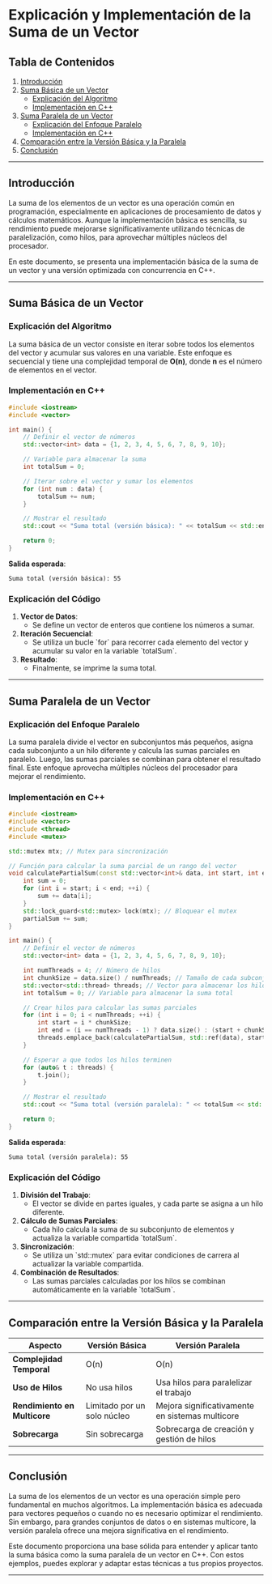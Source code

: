 # **Explicación y Implementación de la Suma de un Vector**

## **Tabla de Contenidos**
1. [Introducción](#introducción)
2. [Suma Básica de un Vector](#suma-básica-de-un-vector)
   - [Explicación del Algoritmo](#explicación-del-algoritmo)
   - [Implementación en C++](#implementación-en-c)
3. [Suma Paralela de un Vector](#suma-paralela-de-un-vector)
   - [Explicación del Enfoque Paralelo](#explicación-del-enfoque-paralelo)
   - [Implementación en C++](#implementación-en-c-1)
4. [Comparación entre la Versión Básica y la Paralela](#comparación-entre-la-versión-básica-y-la-paralela)
5. [Conclusión](#conclusión)

---

## **Introducción**

La suma de los elementos de un vector es una operación común en programación, especialmente en aplicaciones de procesamiento de datos y cálculos matemáticos. Aunque la implementación básica es sencilla, su rendimiento puede mejorarse significativamente utilizando técnicas de paralelización, como hilos, para aprovechar múltiples núcleos del procesador.

En este documento, se presenta una implementación básica de la suma de un vector y una versión optimizada con concurrencia en C++.

---

## **Suma Básica de un Vector**

### **Explicación del Algoritmo**

La suma básica de un vector consiste en iterar sobre todos los elementos del vector y acumular sus valores en una variable. Este enfoque es secuencial y tiene una complejidad temporal de **O(n)**, donde **n** es el número de elementos en el vector.

### **Implementación en C++**

```cpp
#include <iostream>
#include <vector>

int main() {
    // Definir el vector de números
    std::vector<int> data = {1, 2, 3, 4, 5, 6, 7, 8, 9, 10};

    // Variable para almacenar la suma
    int totalSum = 0;

    // Iterar sobre el vector y sumar los elementos
    for (int num : data) {
        totalSum += num;
    }

    // Mostrar el resultado
    std::cout << "Suma total (versión básica): " << totalSum << std::endl;

    return 0;
}
```

**Salida esperada**:
```
Suma total (versión básica): 55
```

### **Explicación del Código**

1. **Vector de Datos**:
   - Se define un vector de enteros que contiene los números a sumar.
2. **Iteración Secuencial**:
   - Se utiliza un bucle \`for\` para recorrer cada elemento del vector y acumular su valor en la variable \`totalSum\`.
3. **Resultado**:
   - Finalmente, se imprime la suma total.

---

## **Suma Paralela de un Vector**

### **Explicación del Enfoque Paralelo**

La suma paralela divide el vector en subconjuntos más pequeños, asigna cada subconjunto a un hilo diferente y calcula las sumas parciales en paralelo. Luego, las sumas parciales se combinan para obtener el resultado final. Este enfoque aprovecha múltiples núcleos del procesador para mejorar el rendimiento.

### **Implementación en C++**

```cpp
#include <iostream>
#include <vector>
#include <thread>
#include <mutex>

std::mutex mtx; // Mutex para sincronización

// Función para calcular la suma parcial de un rango del vector
void calculatePartialSum(const std::vector<int>& data, int start, int end, int& partialSum) {
    int sum = 0;
    for (int i = start; i < end; ++i) {
        sum += data[i];
    }
    std::lock_guard<std::mutex> lock(mtx); // Bloquear el mutex
    partialSum += sum;
}

int main() {
    // Definir el vector de números
    std::vector<int> data = {1, 2, 3, 4, 5, 6, 7, 8, 9, 10};

    int numThreads = 4; // Número de hilos
    int chunkSize = data.size() / numThreads; // Tamaño de cada subconjunto
    std::vector<std::thread> threads; // Vector para almacenar los hilos
    int totalSum = 0; // Variable para almacenar la suma total

    // Crear hilos para calcular las sumas parciales
    for (int i = 0; i < numThreads; ++i) {
        int start = i * chunkSize;
        int end = (i == numThreads - 1) ? data.size() : (start + chunkSize);
        threads.emplace_back(calculatePartialSum, std::ref(data), start, end, std::ref(totalSum));
    }

    // Esperar a que todos los hilos terminen
    for (auto& t : threads) {
        t.join();
    }

    // Mostrar el resultado
    std::cout << "Suma total (versión paralela): " << totalSum << std::endl;

    return 0;
}
```

**Salida esperada**:
```
Suma total (versión paralela): 55
```

### **Explicación del Código**

1. **División del Trabajo**:
   - El vector se divide en partes iguales, y cada parte se asigna a un hilo diferente.
2. **Cálculo de Sumas Parciales**:
   - Cada hilo calcula la suma de su subconjunto de elementos y actualiza la variable compartida \`totalSum\`.
3. **Sincronización**:
   - Se utiliza un \`std::mutex\` para evitar condiciones de carrera al actualizar la variable compartida.
4. **Combinación de Resultados**:
   - Las sumas parciales calculadas por los hilos se combinan automáticamente en la variable \`totalSum\`.

---

## **Comparación entre la Versión Básica y la Paralela**

| **Aspecto**               | **Versión Básica**                          | **Versión Paralela**                     |
|---------------------------|---------------------------------------------|--------------------------------------------|
| **Complejidad Temporal**  | O(n)                                       | O(n)                                    |
| **Uso de Hilos**          | No usa hilos                              | Usa hilos para paralelizar el trabajo     |
| **Rendimiento en Multicore** | Limitado por un solo núcleo               | Mejora significativamente en sistemas multicore |
| **Sobrecarga**            | Sin sobrecarga                            | Sobrecarga de creación y gestión de hilos |

---

## **Conclusión**

La suma de los elementos de un vector es una operación simple pero fundamental en muchos algoritmos. La implementación básica es adecuada para vectores pequeños o cuando no es necesario optimizar el rendimiento. Sin embargo, para grandes conjuntos de datos o en sistemas multicore, la versión paralela ofrece una mejora significativa en el rendimiento.

Este documento proporciona una base sólida para entender y aplicar tanto la suma básica como la suma paralela de un vector en C++. Con estos ejemplos, puedes explorar y adaptar estas técnicas a tus propios proyectos.

---
